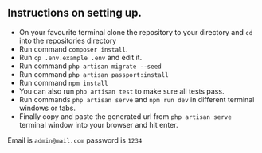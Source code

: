 ## Instructions on setting up.

-   On your favourite terminal clone the repository to your directory and `cd` into the repositories directory
-   Run command `composer install`.
-   Run `cp .env.example .env` and edit it.
-   Run command `php artisan migrate --seed`
-   Run command `php artisan passport:install`
-   Run command `npm install`
-   You can also run `php artisan test` to make sure all tests pass.
-   Run commands `php artisan serve` and `npm run dev` in different terminal windows or tabs.
-   Finally copy and paste the generated url from `php artisan serve` terminal window into your browser and hit enter.

Email is `admin@mail.com` password is `1234`
